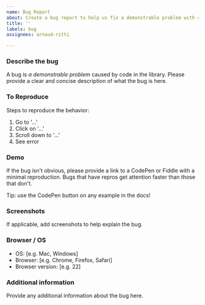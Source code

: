 ```yaml
---
name: Bug Report
about: Create a bug report to help us fix a demonstrable problem with code in the library.
title: ''
labels: bug
assignees: arnaud-ritti

---
```


### Describe the bug
A bug is _a demonstrable problem_ caused by code in the library. Please provide a clear and concise description of what the bug is here.

### To Reproduce
Steps to reproduce the behavior:

1. Go to '...'
2. Click on '...'
3. Scroll down to '...'
4. See error

### Demo

If the bug isn't obvious, please provide a link to a CodePen or Fiddle with a minimal reproduction. Bugs that have repros get attention faster than those that don't.

Tip: use the CodePen button on any example in the docs!

### Screenshots
If applicable, add screenshots to help explain the bug.

### Browser / OS
 - OS: [e.g. Mac, Windows]
 - Browser: [e.g. Chrome, Firefox, Safari]
 - Browser version: [e.g. 22]

### Additional information
Provide any additional information about the bug here.

